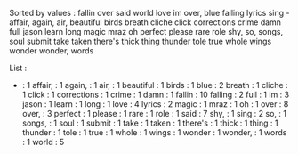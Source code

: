 Sorted by values :
fallin over said world love im over, blue falling lyrics sing - affair, again, air, beautiful birds breath cliche click corrections crime damn full jason learn long magic mraz oh perfect please rare role shy, so, songs, soul submit take taken there's thick thing thunder tole true whole wings wonder wonder, words 

List :
- : 1
affair, : 1
again, : 1
air, : 1
beautiful : 1
birds : 1
blue : 2
breath : 1
cliche : 1
click : 1
corrections : 1
crime : 1
damn : 1
fallin : 10
falling : 2
full : 1
im : 3
jason : 1
learn : 1
long : 1
love : 4
lyrics : 2
magic : 1
mraz : 1
oh : 1
over : 8
over, : 3
perfect : 1
please : 1
rare : 1
role : 1
said : 7
shy, : 1
sing : 2
so, : 1
songs, : 1
soul : 1
submit : 1
take : 1
taken : 1
there's : 1
thick : 1
thing : 1
thunder : 1
tole : 1
true : 1
whole : 1
wings : 1
wonder : 1
wonder, : 1
words : 1
world : 5
